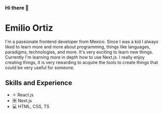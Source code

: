 ### Hi there 👋

# Emilio Ortiz
I'm a passionate frontend developer from Mexico. Since I was a kid I always liked to learn more and more about programming, things like languages, paradigms, technologies, and more. It's very exciting to learn new things. Currently I'm learning more in depth how to use Next.js. I really enjoy creating things, it is very rewarding to acquire the tools to create things that could be very useful for someone.

## Skills and Experience
* ⚛ React.js
* 🈸 Next.js
* 💻 HTML, CSS, TS

